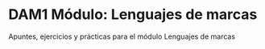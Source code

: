 # DAM1 Módulo: Lenguajes de marcas
Apuntes, ejercicios y prácticas para el módulo Lenguajes de marcas
